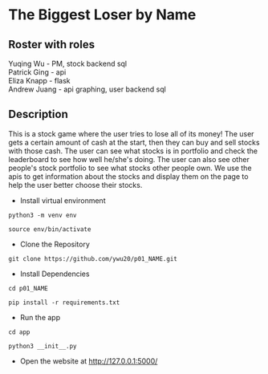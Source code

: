 # The Biggest Loser by Name

## Roster with roles
Yuqing Wu -  PM, stock backend sql  
Patrick Ging -  api  
Eliza Knapp -  flask  
Andrew Juang -  api graphing, user backend sql  

## Description
This is a stock game where the user tries to lose all of its money! The user gets a certain amount of cash at the start, then they can buy and sell stocks with those cash. The user can see what stocks is in portfolio and check the leaderboard to see how well he/she's doing. The user can also see other people's stock portfolio to see what stocks other people own. We use the apis to get information about the stocks and display them on the page to help the user better choose their stocks. 


- Install virtual environment <br>
```
python3 -m venv env
```
```
source env/bin/activate
```

- Clone the Repository <br>
```
git clone https://github.com/ywu20/p01_NAME.git
``` 

- Install Dependencies <br>
```
cd p01_NAME
```
```
pip install -r requirements.txt
```
- Run the app
```
cd app
```
```
python3 __init__.py
```

- Open the website at http://127.0.0.1:5000/
